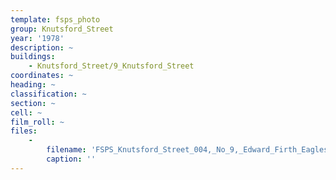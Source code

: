 ```yaml
---
template: fsps_photo
group: Knutsford_Street
year: '1978'
description: ~
buildings:
    - Knutsford_Street/9_Knutsford_Street
coordinates: ~
heading: ~
classification: ~
section: ~
cell: ~
film_roll: ~
files:
    -
        filename: 'FSPS_Knutsford_Street_004,_No_9,_Edward_Firth_Eagles,_9-1-A,_1978.png'
        caption: ''
---
```

